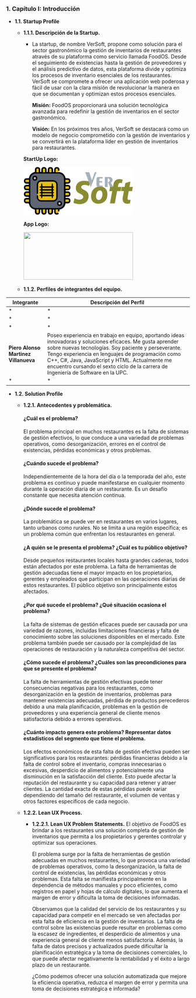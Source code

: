 ### **1. Capítulo I: Introducción**

- **1.1. Startup Profile**
  - **1.1.1. Descripción de la Startup.**
    - La startup, de nombre VerSoft, propone como solución para el sector gastronómico la gestión de inventarios de restaurantes através de su plataforma como servicio llamada FoodOS. Desde el seguimiento de existencias hasta la gestión de proveedores y el análisis predictivo de datos, esta plataforma divide y optimiza los procesos de inventario esenciales de los restaurantes. VerSoft se compromete a ofrecer una aplicación web poderosa y fácil de usar con la clara misión de revolucionar la manera en que se documentan y optimizan estos procesos esenciales.

      **Misión:** FoodOS proporcionará una solución tecnológica avanzada para redefinir la gestión de inventarios en el sector gastronómico.

      **Visión:** En los próximos tres años, VerSoft se destacará como un modelo de negocio comprometido con la gestión de inventarios y se convertirá en la plataforma líder en gestión de inventarios para restaurantes.

    **StartUp Logo:**
    <p align="left">
    <img width="300" height="130" src="https://github.com/FoodOs-Upc/FoodOs-InformeDeProyecto/blob/main/Assets/Img/Chapter%20I/VerSoftLogo.png">
    </p>

    **App Logo:**
    <p align="left">
    <img width="300" height="130" src="">
    </p>

  - **1.1.2. Perfiles de integrantes del equipo.**


| Integrante                        | Descripción del Perfil                                                                                           |
|-----------------------------------|------------------------------------------------------------------------------------------------------------------|
| * | * |
| * | * |
| * | * |
| **Piero Alonso Martinez Villanueva**  | Poseo experiencia en trabajo en equipo, aportando ideas innovadoras y soluciones eficaces. Me gusta aprender sobre nuevas tecnologías. Soy paciente y perseverante. Tengo experiencia en lenguajes de programación como C++, C#, Java, JavaScript y HTML. Actualmente me encuentro cursando el sexto ciclo de la carrera de Ingeniería de Software en la UPC. |
| * | * |


- **1.2. Solution Profile**
  - **1.2.1. Antecedentes y problemática.**
    #### ¿Cuál es el problema?
    El problema principal en muchos restaurantes es la falta de sistemas de gestión efectivos, lo que conduce a una variedad de problemas operativos, como desorganización, errores en el control de existencias, pérdidas económicas y otros problemas.
    
    #### ¿Cuándo sucede el problema?
    Independientemente de la hora del día o la temporada del año, este problema es continuo y puede manifestarse en cualquier momento durante la operación diaria de un restaurante. Es un desafío constante que necesita atención continua.
    
    #### ¿Dónde sucede el problema?
    La problemática se puede ver en restaurantes en varios lugares, tanto urbanos como rurales. No se limita a una región específica; es un problema común que enfrentan los restaurantes en general.
    
    #### ¿A quién se le presenta el problema? ¿Cuál es tu público objetivo?
    Desde pequeños restaurantes locales hasta grandes cadenas, todos están afectados por este problema. La falta de herramientas de gestión adecuadas tiene el mayor impacto en los propietarios, gerentes y empleados que participan en las operaciones diarias de estos restaurantes. El público objetivo son principalmente estos afectados. 
    
    #### ¿Por qué sucede el problema? ¿Qué situación ocasiona el problema?
    La falta de sistemas de gestión eficaces puede ser causada por una variedad de razones, incluidas limitaciones financieras y falta de conocimiento sobre las soluciones disponibles en el mercado. Este problema también puede ser causado por la complejidad de las operaciones de restauración y la naturaleza competitiva del sector. 
    
    #### ¿Cómo sucede el problema? ¿Cuáles son las precondiciones para que se presente el problema?
    La falta de herramientas de gestión efectivas puede tener consecuencias negativas para los restaurantes, como desorganización en la gestión de inventarios, problemas para mantener existencias adecuadas, pérdida de productos perecederos debido a una mala planificación, problemas en la gestión de proveedores y una experiencia general de cliente menos satisfactoria debido a errores operativos. 
    
    #### ¿Cuánto impacto genera este problema? Representar datos estadísticos del segmento que tiene el problema.
    Los efectos económicos de esta falta de gestión efectiva pueden ser significativos para los restaurantes: pérdidas financieras debido a la falta de control sobre el inventario, compras innecesarias o excesivas, desperdicio de alimentos y potencialmente una disminución en la satisfacción del cliente. Esto puede afectar la reputación del restaurante y su capacidad para retener y atraer clientes. La cantidad exacta de estas pérdidas puede variar dependiendo del tamaño del restaurante, el volumen de ventas y otros factores específicos de cada negocio.

  - **1.2.2. Lean UX Process.**
    - **1.2.2.1. Lean UX Problem Statements.**
      El objetivo de FoodOS es brindar a los restaurantes una solución completa de gestión de inventarios que permita a los propietarios y gerentes controlar y optimizar sus operaciones.

      El problema surge por la falta de herramientas de gestión adecuadas en muchos restaurantes, lo que provoca una variedad de problemas operativos, como la desorganización, la falta de control de existencias, las pérdidas económicas y otros problemas. Esta falta se manifiesta principalmente en la dependencia de métodos manuales y poco eficientes, como registros en papel y hojas de cálculo digitales, lo que aumenta el margen de error y dificulta la toma de decisiones informadas.

      Observamos que la calidad del servicio de los restaurantes y su capacidad para competir en el mercado se ven afectadas por esta falta de eficiencia en la gestión de inventarios. La falta de control sobre las existencias puede resultar en problemas como la escasez de ingredientes, el desperdicio de alimentos y una experiencia general de cliente menos satisfactoria. Además, la falta de datos precisos y actualizados puede dificultar la planificación estratégica y la toma de decisiones comerciales, lo que puede afectar negativamente la rentabilidad y el éxito a largo plazo de un restaurante.

      ¿Cómo podemos ofrecer una solución automatizada que mejore la eficiencia operativa, reduzca el margen de error y permita una toma de decisiones estratégica e informada?
